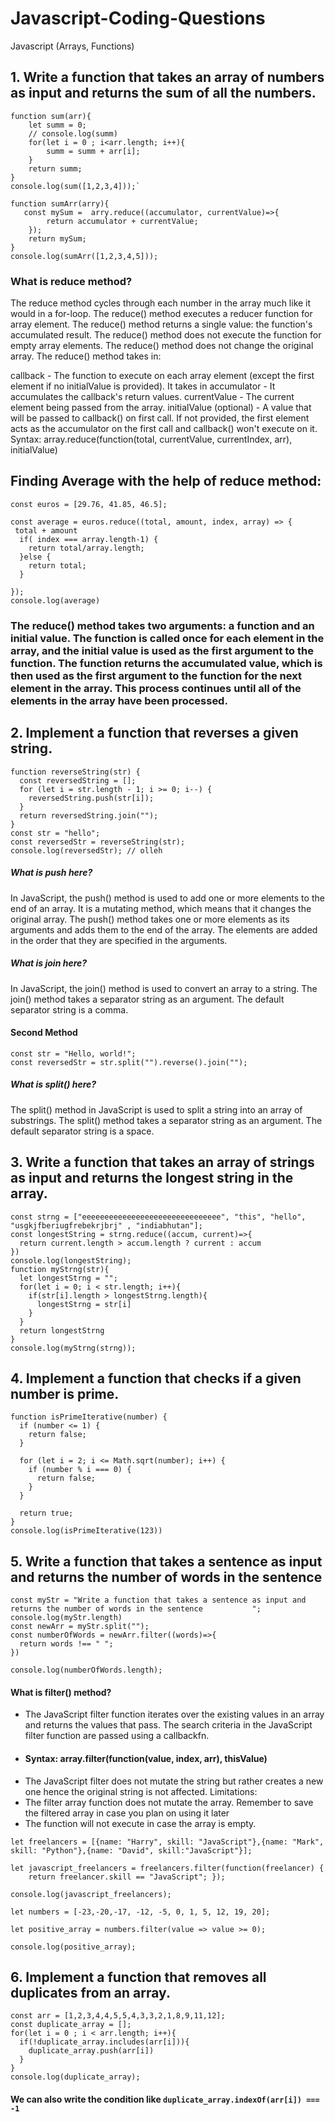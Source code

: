 # Javascript-Coding-Questions
Javascript (Arrays, Functions)
 ## 1. Write a function that takes an array of numbers as input and returns the sum of all the numbers.
```
function sum(arr){
    let summ = 0;
    // console.log(summ)
    for(let i = 0 ; i<arr.length; i++){
        summ = summ + arr[i];
    }
    return summ;
}
console.log(sum([1,2,3,4]));`

function sumArr(arry){
   const mySum =  arry.reduce((accumulator, currentValue)=>{
        return accumulator + currentValue;
    });
    return mySum;
}
console.log(sumArr([1,2,3,4,5]));
```

 ### What is reduce method?
 The reduce method cycles through each number in the array much like it would in a for-loop.
 The reduce() method executes a reducer function for array element.
The reduce() method returns a single value: the function's accumulated result.
The reduce() method does not execute the function for empty array elements.
The reduce() method does not change the original array.
 The reduce() method takes in:

 callback - The function to execute on each array element (except the first element if no initialValue is provided). It takes in
accumulator - It accumulates the callback's return values.
currentValue - The current element being passed from the array.
 initialValue (optional) - A value that will be passed to callback() on first call. If not provided, the first element acts as the accumulator on the first call and callback() won't execute on it.
Syntax: array.reduce(function(total, currentValue, currentIndex, arr), initialValue)

## Finding Average with the help of reduce method:
```
const euros = [29.76, 41.85, 46.5];

const average = euros.reduce((total, amount, index, array) => {
 total + amount
  if( index === array.length-1) { 
    return total/array.length;
  }else { 
    return total;
  }

});
console.log(average)
```
### The reduce() method takes two arguments: a function and an initial value. The function is called once for each element in the array, and the initial value is used as the first argument to the function. The function returns the accumulated value, which is then used as the first argument to the function for the next element in the array. This process continues until all of the elements in the array have been processed.

## 2. Implement a function that reverses a given string.
```
function reverseString(str) {
  const reversedString = [];
  for (let i = str.length - 1; i >= 0; i--) {
    reversedString.push(str[i]);
  }
  return reversedString.join("");
}
const str = "hello";
const reversedStr = reverseString(str);
console.log(reversedStr); // olleh
```
##### What is push here?
In JavaScript, the push() method is used to add one or more elements to the end of an array. It is a mutating method, which means that it changes the original array. The push() method takes one or more elements as its arguments and adds them to the end of the array. The elements are added in the order that they are specified in the arguments.

##### What is join here?

In JavaScript, the join() method is used to convert an array to a string. The join() method takes a separator string as an argument. The default separator string is a comma.

#### Second Method
```
const str = "Hello, world!";
const reversedStr = str.split("").reverse().join("");
```
##### What is split() here?

The split() method in JavaScript is used to split a string into an array of substrings. The split() method takes a separator string as an argument. The default separator string is a space.

## 3. Write a function that takes an array of strings as input and returns the longest string in the array.
```
const strng = ["eeeeeeeeeeeeeeeeeeeeeeeeeeeeeee", "this", "hello", "usgkjfberiugfrebekrjbrj" , "indiabhutan"];
const longestString = strng.reduce((accum, current)=>{
  return current.length > accum.length ? current : accum
})
console.log(longestString);
function myStrng(str){
  let longestStrng = "";
  for(let i = 0; i < str.length; i++){
    if(str[i].length > longestStrng.length){
      longestStrng = str[i]
    }
  }
  return longestStrng
}
console.log(myStrng(strng));
```

## 4. Implement a function that checks if a given number is prime.
```
function isPrimeIterative(number) {
  if (number <= 1) {
    return false;
  }

  for (let i = 2; i <= Math.sqrt(number); i++) {
    if (number % i === 0) {
      return false;
    }
  }

  return true;
}
console.log(isPrimeIterative(123))
```
## 5. Write a function that takes a sentence as input and returns the number of words in the sentence

```
const myStr = "Write a function that takes a sentence as input and returns the number of words in the sentence           ";
console.log(myStr.length)
const newArr = myStr.split("");
const numberOfWords = newArr.filter((words)=>{
  return words !== " ";
})

console.log(numberOfWords.length);
```

#### What is filter() method?
- The JavaScript filter function iterates over the existing values in an array and returns the values that pass. The search criteria in the JavaScript filter function are passed using a callbackfn.
- #### Syntax: array.filter(function(value, index, arr), thisValue)
- The JavaScript filter does not mutate the string but rather creates a new one hence the original string is not affected.
Limitations:
- The filter array function does not mutate the array. Remember to save the filtered array in case you plan on using it later
- The function will not execute in case the array is empty.
```
let freelancers = [{name: "Harry", skill: "JavaScript"},{name: "Mark", skill: "Python"},{name: "David", skill:"JavaScript"}];

let javascript_freelancers = freelancers.filter(function(freelancer) {
    return freelancer.skill == "JavaScript"; });

console.log(javascript_freelancers);
```
```
let numbers = [-23,-20,-17, -12, -5, 0, 1, 5, 12, 19, 20];

let positive_array = numbers.filter(value => value >= 0);

console.log(positive_array);
```

## 6. Implement a function that removes all duplicates from an array.
```
const arr = [1,2,3,4,4,5,5,4,3,3,2,1,8,9,11,12];
const duplicate_array = [];
for(let i = 0 ; i < arr.length; i++){
  if(!duplicate_array.includes(arr[i])){
    duplicate_array.push(arr[i])
  }
}
console.log(duplicate_array);
```

#### We can also write the condition like `duplicate_array.indexOf(arr[i]) === -1`
